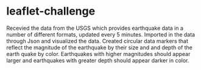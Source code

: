 # leaflet-challenge
Recevied the data from the USGS which provides earthquake data in a number of different formats, updated every 5 minutes.
Imported in the data through Json and visualized the data. 
Created circular data markers that reflect the magnitude of the earthquake by their size and and depth of the earth quake by color. Earthquakes with higher magnitudes should appear larger and earthquakes with greater depth should appear darker in color.